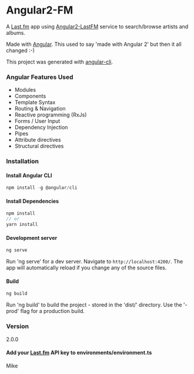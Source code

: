 # Angular2-FM

A [Last.fm](http://www.last.fm/) app using [Angular2-LastFM](https://github.com/mikeybyker/angular2-lastfm) service to search/browse artists and albums.

Made with [Angular](https://angular.io/). This used to say 'made with Angular 2' but then it all changed :-)

This project was generated with [angular-cli](https://cli.angular.io/).

### Angular Features Used
  - Modules
  - Components
  - Template Syntax
  - Routing &amp; Navigation
  - Reactive programming (RxJs)
  - Forms / User Input
  - Dependency Injection
  - Pipes
  - Attribute directives
  - Structural directives

### Installation
#### Install Angular CLI
```javascript
npm install -g @angular/cli
```
#### Install Dependencies
```javascript
npm install
// or
yarn install
```

#### Development server
```javascript
ng serve
```
Run 'ng serve' for a dev server. Navigate to `http://localhost:4200/`. The app will automatically reload if you change any of the source files.

#### Build
```javascript
ng build
```
Run 'ng build' to build the project - stored in the 'dist/' directory. Use the '-prod' flag for a production build.

### Version
2.0.0

#### Add your [Last.fm](http://www.last.fm/api/account/create) API key to environments/environment.ts

Mike
